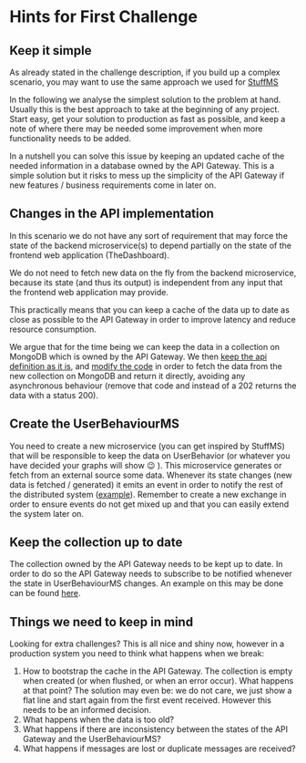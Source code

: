 # Hints for First Challenge

## Keep it simple

As already stated in the challenge description, if you build up a complex scenario, you may want to use the same approach we used for [StuffMS](./Docs/Hints/ChallengeZero.md)

In the following we analyse the simplest solution to the problem at hand. Usually this is the best approach to take at the beginning of any project. Start easy, get your solution to production as fast as possible, and keep a note of where there may be needed some improvement when more functionality needs to be added.

In a nutshell you can solve this issue by keeping an updated cache of the needed information in a database owned by the API Gateway. This is a simple solution but it risks to mess up the simplicity of the API Gateway if new features / business requirements come in later on.

## Changes in the API implementation

In this scenario we do not have any sort of requirement that may force the state of the backend microservice(s) to depend partially on the state of the frontend web application (TheDashboard).

We do not need to fetch new data on the fly from the backend microservice, because its state (and thus its output) is independent from any input that the frontend web application may provide.

This practically means that you can keep a cache of the data up to date as close as possible to the API Gateway in order to improve latency and reduce resource consumption.

We argue that for the time being we can keep the data in a collection on MongoDB which is owned by the API Gateway. We then [keep the api definition as it is](https://github.com/DanskeBank/MicroEvent/blob/e766ac0454841dde453f2b94f41647fbefcd4ec6/APIGateway/api/swagger/swagger.yaml#L78), and [modify the code](https://github.com/DanskeBank/MicroEvent/blob/e766ac0454841dde453f2b94f41647fbefcd4ec6/APIGateway/api/controllers/business_data.js#L35) in order to fetch the data from the new collection on MongoDB and return it directly, avoiding any asynchronous behaviour (remove that code and instead of a 202 returns the data with a status 200).

## Create the UserBehaviourMS

You need to create a new microservice (you can get inspired by StuffMS) that will be responsible to keep the data on UserBehavior (or whatever you have decided your graphs will show :wink: ).
This microservice generates or fetch from an external source some data. Whenever its state changes (new data is fetched / generated) it emits an event in order to notify the rest of the distributed system ([example](https://github.com/DanskeBank/MicroEvent/blob/e766ac0454841dde453f2b94f41647fbefcd4ec6/StuffMS/src/utilities/rabbitmq.js#L73)).
Remember to create a new exchange in order to ensure events do not get mixed up and that you can easily extend the system later on.

## Keep the collection up to date

The collection owned by the API Gateway needs to be kept up to date. In order to do so the API Gateway needs to subscribe to be notified whenever the state in UserBehaviourMS changes. An example on this may be done can be found [here](https://github.com/DanskeBank/MicroEvent/blob/e766ac0454841dde453f2b94f41647fbefcd4ec6/APIGateway/utilities/rabbitmq.js#L39).

## Things we need to keep in mind

Looking for extra challenges?
This is all nice and shiny now, however in a production system you need to think what happens when we break:

1. How to bootstrap the cache in the API Gateway. The collection is empty when created (or when flushed, or when an error occur). What happens at that point? The solution may even be: we do not care, we just show a flat line and start again from the first event received. However this needs to be an informed decision.
1. What happens when the data is too old?
1. What happens if there are inconsistency between the states of the API Gateway and the UserBehaviourMS?
1. What happens if messages are lost or duplicate messages are received?